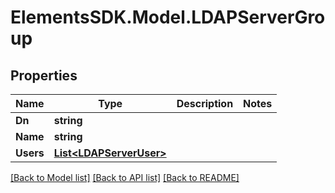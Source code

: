 # ElementsSDK.Model.LDAPServerGroup

## Properties

Name | Type | Description | Notes
------------ | ------------- | ------------- | -------------
**Dn** | **string** |  | 
**Name** | **string** |  | 
**Users** | [**List&lt;LDAPServerUser&gt;**](LDAPServerUser.md) |  | 

[[Back to Model list]](../README.md#documentation-for-models) [[Back to API list]](../README.md#documentation-for-api-endpoints) [[Back to README]](../README.md)

